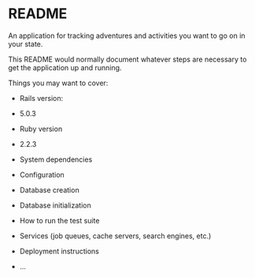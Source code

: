# README

An application for tracking adventures and activities you want to go on in your state.

This README would normally document whatever steps are necessary to get the
application up and running.

Things you may want to cover:
* Rails version:
- 5.0.3

* Ruby version
- 2.2.3

* System dependencies

* Configuration

* Database creation

* Database initialization

* How to run the test suite

* Services (job queues, cache servers, search engines, etc.)

* Deployment instructions

* ...
